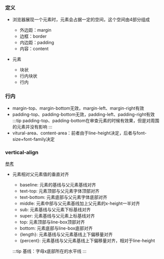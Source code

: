 ### 定义

- 浏览器展现一个元素时，元素会占据一定的空间，这个空间由4部分组成
  - 外边距：margin
  - 边框：border
  - 内边距：padding
  - 内容：content

- 元素
  - 块状
  - 行内块状
  - 行内

### 行内
  - margin-top、margin-bottom无效，margin-left、margin-right有效
  - padding-top、padding-bottom无效，padding-left、padding-right有效
  :::tip
    padding-top、padding-bottom在审查元素的时候有效果，但是对周围的元素并没有影响
  :::
  - vitural-area、content-area：前者由于line-height决定，后者与font-size+font-family决定

### vertical-align
[参考](https://juejin.im/post/5a3b592c6fb9a045263bc191)
- 元素相对父元素值的垂直对齐
  - baseline: 元素的基线与父元素基线对齐
  - text-top: 元素顶部与父元素字体顶部对齐
  - text-bottom: 元素底部与父元素字体底部对齐
  - middle: 元素中部与父元素基线加上父元素的x-height一半对齐
  - sub: 元素基线与父元素下标基线对齐
  - super: 元素基线与父元素上标基线对齐
  - top: 元素顶部与line-box顶部对齐
  - bottom: 元素底部与line-box底部对齐
  - {length}: 元素基线与父元素基线上下偏移量对齐
  - {percent}: 元素基线与父元素基线上下偏移量对齐，相对于line-height

  :::tip
    基线：字母x底部所在的水平线
  :::